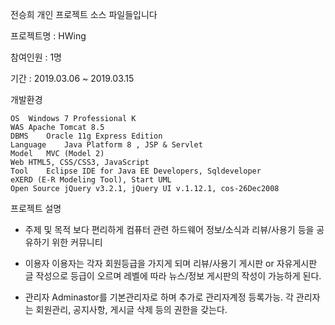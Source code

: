 전승희 개인 프로젝트 소스 파일들입니다

프로젝트명 : HWing

참여인원 : 1명

기간 : 2019.03.06 ~ 2019.03.15

개발환경

	OS	Windows 7 Professional K
	WAS	Apache Tomcat 8.5
	DBMS	Oracle 11g Express Edition
	Language	Java Platform 8 , JSP & Servlet
	Model	MVC (Model 2)
	Web	HTML5, CSS/CSS3, JavaScript
	Tool	Eclipse IDE for Java EE Developers, Sqldeveloper
	eXERD (E-R Modeling Tool), Start UML
	Open Source	jQuery v3.2.1, jQuery UI v.1.12.1, cos-26Dec2008
   

프로젝트 설명

- 주제 및 목적
   보다 편리하게 컴퓨터 관련 하드웨어 정보/소식과 리뷰/사용기 등을 공유하기 위한 커뮤니티

- 이용자
   이용자는 각자 회원등급을 가지게 되며 리뷰/사용기 게시판 or 자유게시판 글 작성으로    등급이 오르며 레벨에 따라 뉴스/정보 게시판의 작성이 가능하게 된다.

- 관리자
   Adminastor를 기본관리자로 하며 추가로 관리자계정 등록가능.
   각 관리자는 회원관리, 공지사항, 게시글 삭제 등의 권한을 갖는다.
